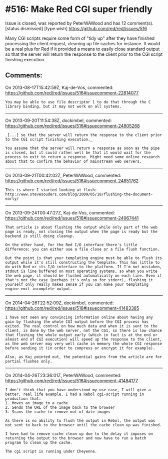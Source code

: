 
#516: Make Red CGI super friendly 
================================================================================
Issue is closed, was reported by PeterWAWood and has 12 comment(s).
[status.dismissed] [type.wish]
<https://github.com/red/red/issues/516>

Many CGI scripts require some form of "tidy up" after they have finished processing the client request, cleaning up file caches for instance. It would be a real plus for Red if it provided a means to easily close standard output so that the server will return the response to the client prior to the CGI script finishing execution.



Comments:
--------------------------------------------------------------------------------

On 2013-08-17T15:42:59Z, Kaj-de-Vos, commented:
<https://github.com/red/red/issues/516#issuecomment-22814077>

    You may be able to use file descriptor 1 to do that through the C library binding, but it may not work on all systems.

--------------------------------------------------------------------------------

On 2013-09-20T11:54:38Z, dockimbel, commented:
<https://github.com/red/red/issues/516#issuecomment-24805268>

    _[...] so that the server will return the response to the client prior to the CGI script finishing execution._
    
    You assume that the server will return a response as soon as the pipe is closed, but it could rather well be that it would wait for the process to exit to return a response. Might need some online research about that to confirm the behavior of mainstream web servers.

--------------------------------------------------------------------------------

On 2013-09-21T00:42:02Z, PeterWAWood, commented:
<https://github.com/red/red/issues/516#issuecomment-24851762>

    This is where I started looking at flush: http://www.stevesouders.com/blog/2009/05/18/flushing-the-document-early/

--------------------------------------------------------------------------------

On 2013-09-24T00:47:27Z, Kaj-de-Vos, commented:
<https://github.com/red/red/issues/516#issuecomment-24967441>

    That article is about flushing the output while only part of the web page is ready, not closing the output when the page is ready but the backend is still doing cleanup.
    
    On the other hand, for the Red I/O interface there's little difference: you can either use a file close or a file flush function.
    
    But the point is that your templating engine must be able to flush its output while it's still constructing the template. This has little to do with Red or its I/O interface to the platform. If I'm not mistaken, stdout is line buffered on most operating systems, so when you write the web page, it should be flushed automatically on each line. Even if that's not the case (perhaps it's only so for stderr), flushing it yourself only really makes sense if you can make your templating engine emit incomplete output.

--------------------------------------------------------------------------------

On 2014-04-26T22:52:09Z, dockimbel, commented:
<https://github.com/red/red/issues/516#issuecomment-41483385>

    I have not seen any convincing information online about having any gain by flushing the whole CGI output before the CGI process has exited. The real control on how much data and when it is sent to the client, is done by the web server, not the CGI, so there is low chance that flushing the whole output early (which in fact is at the end or almost end of CGI execution) will speed up the response to the client, as the web server may very well cache in memory the whole CGI response before sending it (in order to compress or encrypt it for example).
    
    Also, as Kaj pointed out, the potential gains from the article are for partial flushes only.

--------------------------------------------------------------------------------

On 2014-04-26T23:36:01Z, PeterWAWood, commented:
<https://github.com/red/red/issues/516#issuecomment-41484177>

    I don't think that you have understood my use case, I will give a better, real life example. I had a Rebol cgi-script running in production that:
    1. Moves an image to a cache
    2. Sends the URL of the image back to the browser
    3. Scans the cache to remove out of date images
    
    As there is no ability to flush the output in Rebol, the output was not sent to back to the browser until the cache clean up was finished.
    
    I have had to remove cache clean up due to the delay it imposes on returning the output to the browser and now have to run a batch program to clean up the cache.
    
    The cgi script is running under Cheyenne.

